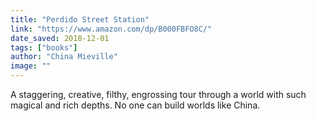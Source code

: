 ```yaml
---
title: "Perdido Street Station"
link: "https://www.amazon.com/dp/B000FBFO8C/"
date_saved: 2018-12-01
tags: ["books"]
author: "China Mieville"
image: ""
---
```


A staggering, creative, filthy, engrossing tour through a world with such magical and rich depths. No one can build worlds like China.
